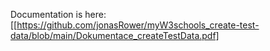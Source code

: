 Documentation is here:
[[https://github.com/jonasRower/myW3schools_create-test-data/blob/main/Dokumentace_createTestData.pdf]
